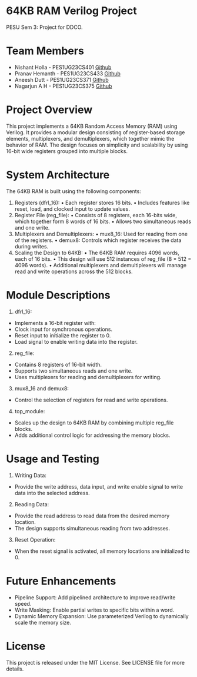 # 64KB RAM Verilog Project

PESU Sem 3: Project for DDCO.

# Team Members

- Nishant Holla - PES1UG23CS401 [Github](https://github.com/nishantHolla)
- Pranav Hemanth - PES1UG23CS433 [Github](https://github.com/Pranavh-2004)
- Aneesh Dutt - PES1UG23CS371 [Github](https://github.com/STRAWBARREL657)
- Nagarjun A H - PES1UG23CS375 [Github](https://github.com/Arjun2453hi)

# Project Overview

This project implements a 64KB Random Access Memory (RAM) using Verilog. It provides a modular design consisting of register-based storage elements, multiplexers, and demultiplexers, which together mimic the behavior of RAM. The design focuses on simplicity and scalability by using 16-bit wide registers grouped into multiple blocks.

# System Architecture

The 64KB RAM is built using the following components:

1. Registers (dfrl_16):
   • Each register stores 16 bits.
   • Includes features like reset, load, and clocked input to update values.
2. Register File (reg_file):
   • Consists of 8 registers, each 16-bits wide, which together form 8 words of 16 bits.
   • Allows two simultaneous reads and one write.
3. Multiplexers and Demultiplexers:
   • mux8_16: Used for reading from one of the registers.
   • demux8: Controls which register receives the data during writes.
4. Scaling the Design to 64KB:
   • The 64KB RAM requires 4096 words, each of 16 bits.
   • This design will use 512 instances of reg_file (8 × 512 = 4096 words).
   • Additional multiplexers and demultiplexers will manage read and write operations across the 512 blocks.

# Module Descriptions

1. dfrl_16:

- Implements a 16-bit register with:
- Clock input for synchronous operations.
- Reset input to initialize the register to 0.
- Load signal to enable writing data into the register.

2. reg_file:

- Contains 8 registers of 16-bit width.
- Supports two simultaneous reads and one write.
- Uses multiplexers for reading and demultiplexers for writing.

3. mux8_16 and demux8:

- Control the selection of registers for read and write operations.

4. top_module:

- Scales up the design to 64KB RAM by combining multiple reg_file blocks.
- Adds additional control logic for addressing the memory blocks.

# Usage and Testing

1. Writing Data:

- Provide the write address, data input, and write enable signal to write data into the selected address.

2. Reading Data:

- Provide the read address to read data from the desired memory location.
- The design supports simultaneous reading from two addresses.

3. Reset Operation:

- When the reset signal is activated, all memory locations are initialized to 0.

# Future Enhancements

- Pipeline Support: Add pipelined architecture to improve read/write speed.
- Write Masking: Enable partial writes to specific bits within a word.
- Dynamic Memory Expansion: Use parameterized Verilog to dynamically scale the memory size.

# License

This project is released under the MIT License. See LICENSE file for more details.
